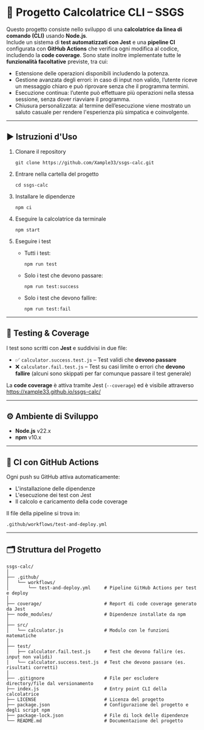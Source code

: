 
# 🧮 Progetto Calcolatrice CLI – SSGS

Questo progetto consiste nello sviluppo di una **calcolatrice da linea di comando (CLI)** usando **Node.js**.  
Include un sistema di **test automatizzati con Jest** e una **pipeline CI** configurata con **GitHub Actions** che verifica ogni modifica al codice, includendo la **code coverage**.
Sono state inoltre implementate tutte le **funzionalità facoltative** previste, tra cui:

- Estensione delle operazioni disponibili includendo la potenza.
- Gestione avanzata degli errori: in caso di input non valido, l’utente riceve un messaggio chiaro e può riprovare senza che il programma termini.
- Esecuzione continua: l’utente può effettuare più operazioni nella stessa sessione, senza dover riavviare il programma.
- Chiusura personalizzata: al termine dell’esecuzione viene mostrato un saluto casuale per rendere l'esperienza più simpatica e coinvolgente.


---

## ▶️ Istruzioni d'Uso

1. Clonare il repository  
   ```
   git clone https://github.com/Xample33/ssgs-calc.git
   ```

2. Entrare nella cartella del progetto  
   ```
   cd ssgs-calc
   ```

3. Installare le dipendenze  
   ```
   npm ci
   ```

4. Eseguire la calcolatrice da terminale  
   ```
   npm start
   ```

5. Eseguire i test  
   - Tutti i test:  
     ```
     npm run test
     ```
   - Solo i test che devono passare:  
     ```
     npm run test:success
     ```
   - Solo i test che devono fallire:  
     ```
     npm run test:fail
     ```

---

## 🧪 Testing & Coverage

I test sono scritti con **Jest** e suddivisi in due file:

- ✅ `calculator.success.test.js` – Test validi che **devono passare**
- ❌ `calculator.fail.test.js` – Test su casi limite o errori che **devono fallire** (alcuni sono skippati per far comunque passare il test generale)

La **code coverage** è attiva tramite Jest (`--coverage`) ed è visibile attraverso https://xample33.github.io/ssgs-calc/

---

## ⚙️ Ambiente di Sviluppo

- **Node.js** v22.x  
- **npm** v10.x  

---

## 🔁 CI con GitHub Actions

Ogni push su GitHub attiva automaticamente:

- L'installazione delle dipendenze
- L'esecuzione dei test con Jest
- Il calcolo e caricamento della code coverage

Il file della pipeline si trova in:

```
.github/workflows/test-and-deploy.yml
```

---

## 🗂️ Struttura del Progetto

```
ssgs-calc/
│
├── .github/
│   └── workflows/
│       └── test-and-deploy.yml     # Pipeline GitHub Actions per test e deploy
│
├── coverage/                       # Report di code coverage generato da Jest
├── node_modules/                   # Dipendenze installate da npm
│
├── src/
│   └── calculator.js               # Modulo con le funzioni matematiche
│
├── test/
│   ├── calculator.fail.test.js     # Test che devono fallire (es. input non validi)
│   └── calculator.success.test.js  # Test che devono passare (es. risultati corretti)
│
├── .gitignore                      # File per escludere directory/file dal versionamento
├── index.js                        # Entry point CLI della calcolatrice
├── LICENSE                         # Licenza del progetto
├── package.json                    # Configurazione del progetto e degli script npm
├── package-lock.json               # File di lock delle dipendenze
└── README.md                       # Documentazione del progetto
```
